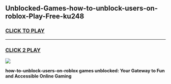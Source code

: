 
## Unblocked-Games-how-to-unblock-users-on-roblox-Play-Free-ku248
<h3>
<a href="https://premium76.site?title=how-to-unblock-users-on-roblox&ref=18A1">CLICK TO PLAY</a></h3>
<hr>

<h3>
<a href="https://premium76.site?title=how-to-unblock-users-on-roblox&ref=18A1">CLICK 2 PLAY</a>
  
</h3>

<a href="https://premium76.site?title=how-to-unblock-users-on-roblox&ref=18A1"><img src="https://clearcache.store/games.png"></a>


**how-to-unblock-users-on-roblox games unblocked: Your Gateway to Fun and Accessible Online Gaming**
